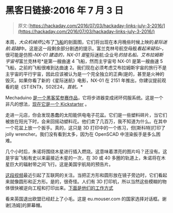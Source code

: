 # 黑客日链接:2016 年 7 月 3 日

> 原文:[https://hackaday.com/2016/07/03/hackaday-links-july-3-2016/](https://hackaday.com/2016/07/03/hackaday-links-july-3-2016/)

本周，*大众机械师*公布了[飞船](http://www.popularmechanics.com/culture/movies/a21522/star-trek-beyond-uss-enterprise-cutaway/)的剖面图，它们将出现在本月晚些时候上映的*星际迷航:超越*中。这是这一段剩余部分剧透的提示。富兰克林号航空母舰*看起来疑似–*，很可能是仿照–*NX-01 建造的，NX-01 是*星际迷航:企业号*的挂名船。艾布拉姆斯宇宙号*富兰克林号*是第一艘曲速 4 飞船，然而主宇宙号 NX-01 是第一艘曲速 5 飞船，之前的飞船很难到达曲速 2。我们现在必须考虑艾布拉姆斯宇宙的旅行不是主宇宙的平行宇宙，因此应该被认为是一个完全独立的正典(是的，甚至是火神的毁灭。如果你看了新的《星际迷航》电影，NX-01 在 2151 年推出，你建议提前观看的是《ST:ENT》，S02E24，*首航。**

Mechaduino [是一个黑客奖参赛作品](http://hackaday.com/2016/06/01/mechaduino-closed-loop-stepper-servos-for-everyone/)，它将步进器变成闭环伺服系统。这是一个非凡的想法，[现在它是一个 Kickstarter](https://www.kickstarter.com/projects/tropicallabs/mechaduino-powerful-open-source-industrial-servo-m) 。

走进一元店，你会发现愚蠢的太阳能供电电子花盆。它们是一些塑料碎片，当它们被放在阳光下时，会来回摇动塑料花。他们卖了几百万，我不知道为什么。在其中一个花盆上放一个扳手。真的，这只是 3D 打印中的一个练习，但[斯科特]打印了 jolly wrencher。我们没有看到太多，因为在 OpenSCAD 中渲染扳手是多么困难。

几个小时后，朱诺将围绕木星进行插入燃烧。这意味着漂亮的图片吗？还没有。这是宇宙飞船有史以来最接近木星的一次，在 30 或 40 多圈的轨道上，朱诺将在木星巨大的辐射带之间飞行。这是美国宇航局的预告片。

[这段视频](https://www.youtube.com/watch?v=oWfFco7K9v8&feature=youtu.be)最近引起了互联网的关注。当把正方形和圆形放在镜子旁边时，它们看起来就像圆形和正方形。是的，很奇怪。人们有 3D 打印机，所以当然这些模糊的物体很快被逆向工程和打印出来。[下面是他们的工作方式](https://www.youtube.com/watch?v=SKpOKXAVjGo)

看来英国退出欧盟已经赶上了小毛。这是 eu.mouser.com 的国家选择对话框。谢谢[汤姆]的屏幕帽。